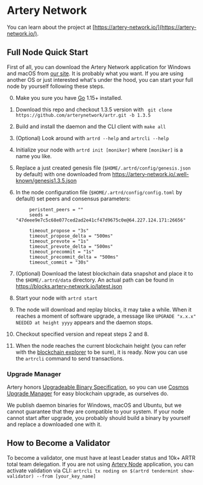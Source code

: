 # Artery Network

You can learn about the project at [https://artery-network.io/](https://artery-network.io/).

## Full Node Quick Start
First of all, you can download the Artery Network application for Windows and macOS from 
[our site](https://artery-network.io). It is probably what you want. If you are using another OS or just interested 
what's under the hood, you can start your full node by yourself following these steps.     

0. Make you sure you have [Go](https://golang.org/) 1.15+ installed.
0. Download this repo and checkout 1.3.5 version with ```
git clone https://github.com/arterynetwork/artr.git -b 1.3.5```
0. Build and install the daemon and the CLI client with `make all`
0. (Optional) Look around with `artrd --help` and `artrcli --help`
0. Initialize your node with `artrd init [moniker]` where `[moniker]` is a name you like.
0. Replace a just created genesis file (`$HOME/.artrd/config/genesis.json` by default) with one downloaded from 
https://artery-network.io/.well-known/genesis1.3.5.json
0. In the node configuration file (`$HOME/.artrd/config/config.toml` by default) set peers and consensus parameters:

            peristent_peers = ""
            seeds = "47deee9e7c5c68e077ced2ad2e41cf47d9675c0e@64.227.124.171:26656"
            
            timeout_propose = "3s"
            timeout_propose_delta = "500ms"
            timeout_prevote = "1s"
            timeout_prevote_delta = "500ms"
            timeout_precommit = "1s"
            timeout_precommit_delta = "500ms"
            timeout_commit = "30s"

0. (Optional) Download the latest blockchain data snapshot and place it to the `$HOME/.artrd/data` directory. An actual path can be found in https://blocks.artery-network.io/latest.json
0. Start your node with `artrd start`
0. The node will download and replay blocks, it may take a while. When it reaches a moment of software upgrade, a 
message like `UPGRADE "x.x.x" NEEDED at height yyyy` appears and the daemon stops.
0. Checkout specified version and repeat steps 2 and 8.
0. When the node reaches the current blockchain height (you can refer with the 
[blockchain explorer](https://artery-network.io/blockchain) to be sure), it is ready. Now you can use the `artrcli` 
command to send transactions.

### Upgrade Manager

Artery honors [Upgradeable Binary 
Specification](https://github.com/regen-network/cosmosd#upgradeable-binary-specification), so you can use [Cosmos 
Upgrade Manager](https://github.com/regen-network/cosmosd#cosmos-upgrade-manager) for easy blockchain upgrade, as 
ourselves do. 

We publish daemon binaries for Windows, macOS and Ubuntu, but we cannot guarantee that they are compatible to your 
system. If your node cannot start after upgrade, you probably should build a binary by yourself and replace a 
downloaded one with it. 

## How to Become a Validator

To become a validator, one must have at least Leader status and 10k+ ARTR total team delegation. If you are not using 
[Artery Node](https://artery-network.io/node) application, you can activate validation via CLI:
```artrcli tx noding on $(artrd tendermint show-validator) --from [your_key_name]``` 
